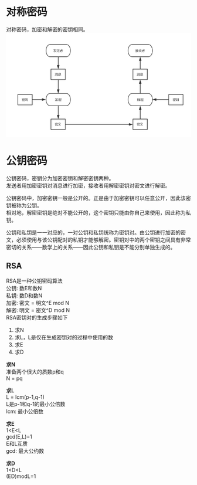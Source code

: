 
# 对称密码
对称密码，加密和解密的密钥相同。
![对称密码](picture/对称密码.jpg)
# 公钥密码
公钥密码，密钥分为加密密钥和解密密钥两种。  
发送者用加密密钥对消息进行加密，接收者用解密密钥对密文进行解密。

公钥密码中，加密密钥一般是公开的。正是由于加密密钥可以任意公开，因此该密钥被称为公钥。  
相对地，解密密钥是绝对不能公开的，这个密钥只能由你自己来使用，因此称为私钥。

公钥和私钥是一一对应的，一对公钥和私钥统称为密钥对。由公钥进行加密的密文，必须使用与该公钥配对的私钥才能够解密。密钥对中的两个密钥之间具有非常密切的关系——数学上的关系——因此公钥和私钥是不能分别单独生成的。

## RSA
RSA是一种公钥密码算法  
公钥: 数E和数N  
私钥: 数D和数N  
加密: 密文 = 明文^E mod N  
解密: 明文 = 密文^D mod N  
RSA密钥对的生成步骤如下
1. 求N
2. 求L，L是仅在生成密钥对的过程中使用的数
3. 求E
4. 求D

**求N**  
准备两个很大的质数p和q  
N = pq

**求L**  
L = lcm(p-1,q-1)  
L是p-1和q-1的最小公倍数  
lcm: 最小公倍数

**求E**  
1<E<L  
gcd(E,L)=1  
E和L互质  
gcd: 最大公约数

**求D**  
1<D<L  
(ED)modL=1

